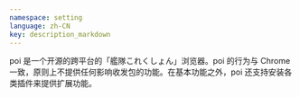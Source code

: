 ```yaml
---
namespace: setting
language: zh-CN
key: description_markdown
---
```


poi 是一个开源的跨平台的「艦隊これくしょん」浏览器。poi 的行为与 Chrome 一致，原则上不提供任何影响收发包的功能。在基本功能之外，poi 还支持安装各类插件来提供扩展功能。
